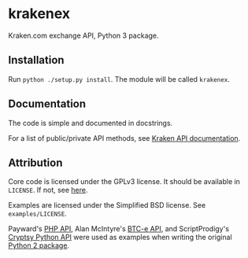 krakenex
========

Kraken.com exchange API, Python 3 package.


Installation
-----------

Run `python ./setup.py install`. The module will be called `krakenex`.


Documentation
-------------

The code is simple and documented in docstrings.

For a list of public/private API methods, see
[Kraken API documentation][krakenapidoc].


Attribution
-----------

Core code is licensed under the GPLv3 license. It should be available in
`LICENSE`. If not, see [here][gnugpl].

Examples are licensed under the Simplified BSD license. See
`examples/LICENSE`.

Payward's [PHP API][krakenphpapi], Alan McIntyre's [BTC-e API][btceapi],
and ScriptProdigy's [Cryptsy Python API][cryptsypyapi] were used as
examples when writing the original [Python 2 package][python2-krakenex].


[gnugpl]: https://www.gnu.org/licenses/gpl-3.0.txt
[krakenphpapi]: https://github.com/payward/kraken-api-client
[btceapi]: https://github.com/alanmcintyre/btce-api
[cryptsypyapi]: https://github.com/ScriptProdigy/CryptsyPythonAPI
[krakenapidoc]: https://www.kraken.com/help/api
[python2-krakenex]: https://github.com/veox/python2-krakenex
